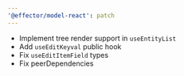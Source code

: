 ```yaml
---
'@effector/model-react': patch
---
```


- Implement tree render support in `useEntityList`
- Add `useEditKeyval` public hook
- Fix `useEditItemField` types
- Fix peerDependencies
